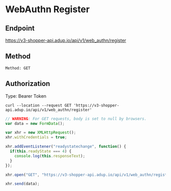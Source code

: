 



# WebAuthn Register

## Endpoint
https://v3-shopper-api.adup.io/api/v1/web_authn/register

## Method
`Method: GET`

## Authorization

Type: Bearer Token

```shell
curl --location --request GET 'https://v3-shopper-api.adup.io/api/v1/web_authn/register'
```

```javascript
// WARNING: For GET requests, body is set to null by browsers.
var data = new FormData();

var xhr = new XMLHttpRequest();
xhr.withCredentials = true;

xhr.addEventListener("readystatechange", function() {
  if(this.readyState === 4) {
    console.log(this.responseText);
  }
});

xhr.open("GET", "https://v3-shopper-api.adup.io/api/v1/web_authn/register");

xhr.send(data);
```